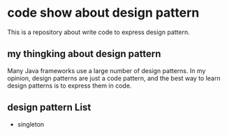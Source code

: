 # code show about design pattern 
This is a repository about write code to express design pattern.

## my thingking about design pattern
Many Java frameworks use a large number of design patterns. In my opinion, design patterns are just a code pattern, and the best way to learn design patterns is to express them in code.

## design pattern List

- singleton 
